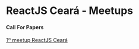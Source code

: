 # ReactJS Ceará - Meetups

#### Call For Papers

[1º meetup ReactJS Ceará](https://github.com/ReactJS-Ceara/meetups/issues/1)
